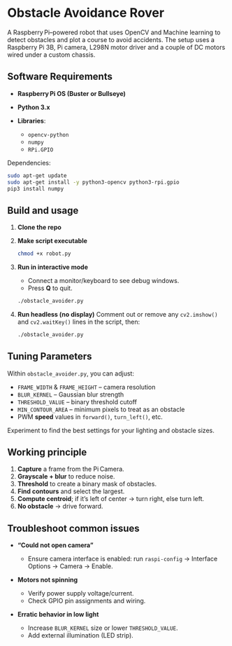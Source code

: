 # Obstacle Avoidance Rover

A Raspberry Pi–powered robot that uses OpenCV and Machine learning to detect obstacles and plot a course to avoid accidents. 
The setup uses a Raspberry Pi 3B, Pi camera, L298N motor driver and a couple of DC motors wired under a custom chassis.


## Software Requirements

* **Raspberry Pi OS (Buster or Bullseye)**
* **Python 3.x**
* **Libraries**:

  * `opencv-python`
  * `numpy`
  * `RPi.GPIO`

Dependencies:

```bash
sudo apt-get update
sudo apt-get install -y python3-opencv python3-rpi.gpio
pip3 install numpy
```

## Build and usage

1. **Clone the repo**

2. **Make script executable**

   ```bash
   chmod +x robot.py
   ```

3. **Run in interactive mode**

   * Connect a monitor/keyboard to see debug windows.
   * Press **Q** to quit.

   ```bash
   ./obstacle_avoider.py
   ```

4. **Run headless (no display)**
   Comment out or remove any `cv2.imshow()` and `cv2.waitKey()` lines in the script, then:

   ```bash
   ./obstacle_avoider.py
   ```


## Tuning Parameters

Within `obstacle_avoider.py`, you can adjust:

* `FRAME_WIDTH` & `FRAME_HEIGHT` – camera resolution
* `BLUR_KERNEL` – Gaussian blur strength
* `THRESHOLD_VALUE` – binary threshold cutoff
* `MIN_CONTOUR_AREA` – minimum pixels to treat as an obstacle
* PWM **speed** values in `forward()`, `turn_left()`, etc.

Experiment to find the best settings for your lighting and obstacle sizes.


## Working principle

1. **Capture** a frame from the Pi Camera.
2. **Grayscale + blur** to reduce noise.
3. **Threshold** to create a binary mask of obstacles.
4. **Find contours** and select the largest.
5. **Compute centroid**; if it’s left of center → turn right, else turn left.
6. **No obstacle** → drive forward.


## Troubleshoot common issues

* **“Could not open camera”**

  * Ensure camera interface is enabled: run `raspi-config` → Interface Options → Camera → Enable.
* **Motors not spinning**

  * Verify power supply voltage/current.
  * Check GPIO pin assignments and wiring.
* **Erratic behavior in low light**

  * Increase `BLUR_KERNEL` size or lower `THRESHOLD_VALUE`.
  * Add external illumination (LED strip).

